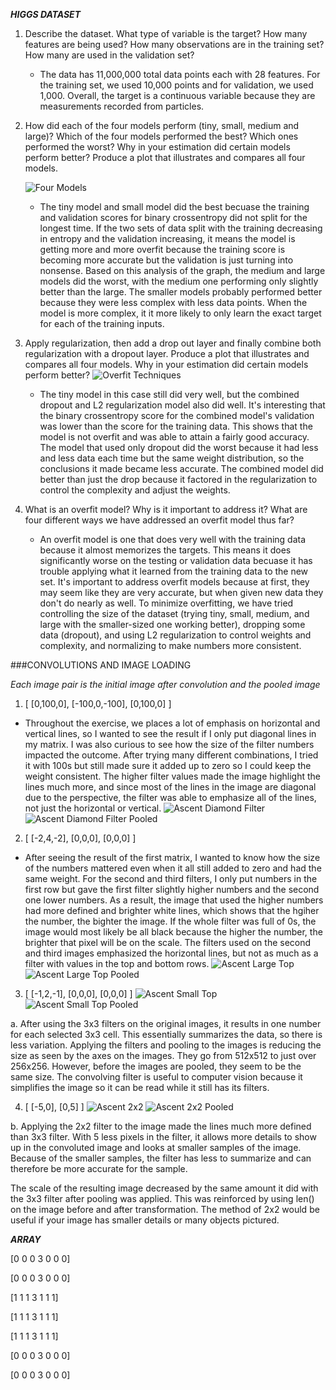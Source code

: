 ***HIGGS DATASET***
1. Describe the dataset. What type of variable is the target? How many features are being used? How many observations
are in the training set? How many are used in the validation set?
   - The data has 11,000,000 total data points each with 28 features. For the training set, we used 10,000 points and for validation, we used 1,000.
    Overall, the target is a continuous variable because they are measurements recorded from particles.


2. How did each of the four models perform (tiny, small, medium and large)? Which of the four models performed the best? Which ones performed the worst? Why in your estimation did certain models perform better? Produce a plot that illustrates and compares all four models.
    
    ![Four Models](Images/physicsplot1.png)
   - The tiny model and small model did the best becuase the training and validation scores for binary crossentropy did not split for the longest time. If the two sets of data split with the training decreasing in entropy and the validation increasing, it means the model is getting more and more overfit because the training score is becoming more accurate but the validation is just turning into nonsense.
    Based on this analysis of the graph, the medium and large models did the worst, with the medium one performing only slightly better than the large.
     The smaller models probably performed better because they were less complex with less data points. When the model is more complex, it it more likely to only learn the exact target for each of the training inputs.
   

3. Apply regularization, then add a drop out layer and finally combine both regularization with a dropout layer. Produce a plot that illustrates and compares all four models. Why in your estimation did certain models perform better?
    ![Overfit Techniques](Images/physicsplot2.png)
   - The tiny model in this case still did very well, but the combined dropout and L2 regularization model also did well. It's interesting that the binary crossentropy score for the combined model's validation was lower than the score for the training data. This shows that the model is not overfit and was able to attain a fairly good accuracy.
    The model that used only dropout did the worst because it had less and less data each time but the same weight distribution, so the conclusions it made became less accurate. The combined model did better than just the drop because it factored in the regularization to control the complexity and adjust the weights.

4. What is an overfit model? Why is it important to address it? What are four different ways we have addressed an overfit model thus far?
    - An overfit model is one that does very well with the training data because it almost memorizes the targets. This means it does significantly worse on the testing or validation data becuase it has trouble applying what it learned from the training data to the new set.
    It's important to address overfit models because at first, they may seem like they are very accurate, but when given new data they don't do nearly as well.
      To minimize overfitting, we have tried controlling the size of the dataset (trying tiny, small, medium, and large with the smaller-sized one working better), dropping some data (dropout), and using L2 regularization to control weights and complexity, and normalizing to make numbers more consistent.






###CONVOLUTIONS AND IMAGE LOADING

*Each image pair is the initial image after convolution and the pooled image*

1. [ [0,100,0], [-100,0,-100], [0,100,0] ]
- Throughout the exercise, we places a lot of emphasis on horizontal and vertical lines,
so I wanted to see the result if I only put diagonal lines in my matrix. I was also curious
  to see how the size of the filter numbers impacted the outcome. After trying many different
  combinations, I tried it with 100s but still made sure it added up to zero so I could keep
  the weight consistent. The higher filter values made the image highlight the lines much more,
  and since most of the lines in the image are diagonal due to the perspective, the filter was
  able to emphasize all of the lines, not just the horizontal or vertical.
![Ascent Diamond Filter](Images/convo_acsent_large.png)  ![Ascent Diamond Filter Pooled](Images/convo_acsent_large2.png)


2. [ [-2,4,-2], [0,0,0], [0,0,0] ]
- After seeing the result of the first matrix, I wanted to know how the size of the numbers mattered
even when it all still added to zero and had the same weight. For the second and third filters, I only
  put numbers in the first row but gave the first filter slightly higher numbers and the second one lower numbers.
  As a result, the image that used the higher numbers had more defined and brighter white lines, which
  shows that the hgiher the number, the bighter the image. If the whole filter was full of 0s, the image
  would most likely be all black because the higher the number, the brighter that pixel will be on the scale.
  The filters used on the second and third images emphasized the horizontal lines, but not as much as a filter with
  values in the top and bottom rows.
![Ascent Large Top](Images/convo_ascent_bigtop.png)  ![Ascent Large Top Pooled](Images/convo_ascent_bigtop2.png)


3. [ [-1,2,-1], [0,0,0], [0,0,0] ]
![Ascent Small Top](Images/convo_ascent_smalltop.png)   ![Ascent Small Top Pooled](Images/convo_ascent_smalltop2.png)



a. After using the 3x3 filters on the original images, it results in one number for each selected 3x3 cell. This essentially summarizes the
data, so there is less variation. Applying the filters and pooling to the images is reducing the size as seen by the axes on the
images. They go from 512x512 to just over 256x256. However, before the images are pooled, they seem to be the same size. The convolving filter 
is useful to computer vision because it simplifies the image so it can be read while it still has its filters.


4. [ [-5,0], [0,5] ]
![Ascent 2x2](Images/convo_ascent_2x22.png)  ![Ascent 2x2 Pooled](Images/convo_ascent_2x2.png)


b. Applying the 2x2 filter to the image made the lines much more defined than 3x3 filter. With 5 less pixels in the filter, it allows
more details to show up in the convoluted image and looks at smaller samples of the image. Because of the smaller samples, the filter
has less to summarize and can therefore be more accurate for the sample.

The scale of the resulting image decreased by the same amount it did with the 3x3 filter after pooling was applied. This was reinforced
by using len() on the image before and after transformation. The method of 2x2 would be useful if your image has smaller details or many objects pictured.



***ARRAY***

[0 0 0 3 0 0 0]

[0 0 0 3 0 0 0]

[1 1 1 3 1 1 1]

[1 1 1 3 1 1 1]

[1 1 1 3 1 1 1]

[0 0 0 3 0 0 0]

[0 0 0 3 0 0 0]